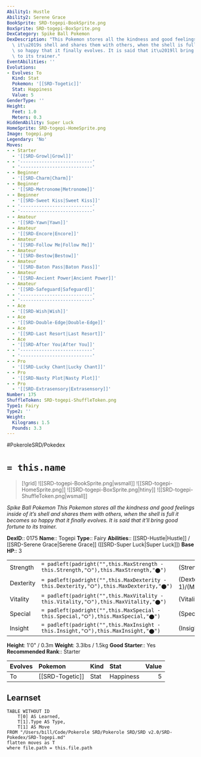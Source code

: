 ```yaml
---
Ability1: Hustle
Ability2: Serene Grace
BookSprite: SRD-togepi-BookSprite.png
BoxSprite: SRD-togepi-BoxSprite.png
DexCategory: Spike Ball Pokemon
DexDescription: "This Pokemon stores all the kindness and good feelings inside of\
  \ it\u2019s shell and shares them with others, when the shell is full it becomes\
  \ so happy that it finally evolves. It is said that it\u2019ll bring good fortune\
  \ to its trainer."
EventAbilities: ''
Evolutions:
- Evolves: To
  Kind: Stat
  Pokemon: '[[SRD-Togetic]]'
  Stat: Happiness
  Value: 5
GenderType: ''
Height:
  Feet: 1.0
  Meters: 0.3
HiddenAbility: Super Luck
HomeSprite: SRD-togepi-HomeSprite.png
Image: togepi.png
Legendary: 'No'
Moves:
- - Starter
  - '[[SRD-Growl|Growl]]'
- - '---------------------------'
  - '---------------------------'
- - Beginner
  - '[[SRD-Charm|Charm]]'
- - Beginner
  - '[[SRD-Metronome|Metronome]]'
- - Beginner
  - '[[SRD-Sweet Kiss|Sweet Kiss]]'
- - '---------------------------'
  - '---------------------------'
- - Amateur
  - '[[SRD-Yawn|Yawn]]'
- - Amateur
  - '[[SRD-Encore|Encore]]'
- - Amateur
  - '[[SRD-Follow Me|Follow Me]]'
- - Amateur
  - '[[SRD-Bestow|Bestow]]'
- - Amateur
  - '[[SRD-Baton Pass|Baton Pass]]'
- - Amateur
  - '[[SRD-Ancient Power|Ancient Power]]'
- - Amateur
  - '[[SRD-Safeguard|Safeguard]]'
- - '---------------------------'
  - '---------------------------'
- - Ace
  - '[[SRD-Wish|Wish]]'
- - Ace
  - '[[SRD-Double-Edge|Double-Edge]]'
- - Ace
  - '[[SRD-Last Resort|Last Resort]]'
- - Ace
  - '[[SRD-After You|After You]]'
- - '---------------------------'
  - '---------------------------'
- - Pro
  - '[[SRD-Lucky Chant|Lucky Chant]]'
- - Pro
  - '[[SRD-Nasty Plot|Nasty Plot]]'
- - Pro
  - '[[SRD-Extrasensory|Extrasensory]]'
Number: 175
ShuffleToken: SRD-togepi-ShuffleToken.png
Type1: Fairy
Type2: ''
Weight:
  Kilograms: 1.5
  Pounds: 3.3
---
```


#PokeroleSRD/Pokedex

# `= this.name`

> [!grid]
> ![[SRD-togepi-BookSprite.png|wsmall]]
> ![[SRD-togepi-HomeSprite.png]]
> ![[SRD-togepi-BoxSprite.png|htiny]]
> ![[SRD-togepi-ShuffleToken.png|wsmall]]


*Spike Ball Pokemon*
*This Pokemon stores all the kindness and good feelings inside of it’s shell and shares them with others, when the shell is full it becomes so happy that it finally evolves. It is said that it’ll bring good fortune to its trainer.*

**DexID**:: 0175
**Name**:: Togepi
**Type**:: Fairy
**Abilities**:: [[SRD-Hustle|Hustle]] / [[SRD-Serene Grace|Serene Grace]] ([[SRD-Super Luck|Super Luck]])
**Base HP**:: 3

|           |                                                                                        |                                          |
| --------- | -------------------------------------------------------------------------------------- | ---------------------------------------- |
| Strength  | `= padleft(padright("",this.MaxStrength - this.Strength,"⭘"),this.MaxStrength,"⬤")`    | (Strength::1)/(MaxStrength::3)   |
| Dexterity | `= padleft(padright("",this.MaxDexterity - this.Dexterity,"⭘"),this.MaxDexterity,"⬤")` | (Dexterity:: 1)/(MaxDexterity::3) |
| Vitality  | `= padleft(padright("",this.MaxVitality - this.Vitality,"⭘"),this.MaxVitality,"⬤")`    | (Vitality::2)/(MaxVitality::4)   |
| Special   | `= padleft(padright("",this.MaxSpecial - this.Special,"⭘"),this.MaxSpecial,"⬤")`       | (Special::1)/(MaxSpecial::3)     |
| Insight   | `= padleft(padright("",this.MaxInsight - this.Insight,"⭘"),this.MaxInsight,"⬤")`       | (Insight::2)/(MaxInsight::4)     |

**Height**: 1'0" / 0.3m
**Weight**: 3.3lbs / 1.5kg
**Good Starter**:: Yes
**Recommended Rank**:: Starter

| Evolves   | Pokemon         | Kind   | Stat      |   Value |
|:----------|:----------------|:-------|:----------|--------:|
| To        | [[SRD-Togetic]] | Stat   | Happiness |       5 |

## Learnset

```dataview
TABLE WITHOUT ID
    T[0] AS Learned,
    T[1].Type AS Type,
    T[1] AS Move
FROM "/Users/bill/Code/Pokerole SRD/Pokerole SRD/SRD v2.0/SRD-Pokedex/SRD-Togepi.md"
flatten moves as T
where file.path = this.file.path
```
